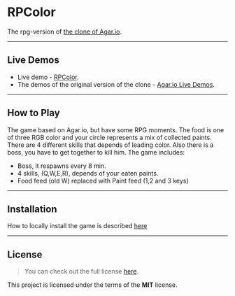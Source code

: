 RPColor
=============
The rpg-version of [the clone of Agar.io](https://github.com/huytd/agar.io-clone).

---

## Live Demos
 - Live demo - [RPColor](http://atrue.herokuapp.com/).
 - The demos of the original version of the clone - [Agar.io Live Demos](https://github.com/huytd/agar.io-clone/wiki/Live-Demos).

---

## How to Play
The game based on Agar.io, but have some RPG moments. The food is one of three RGB color and your circle represents a mix of collected paints. There are 4 different skills that depends of leading color. Also there is a boss, you have to get together to kill him.
The game includes:
 - Boss, it respawns every 8 min.
 - 4 skills, (Q,W,E,R), depends of your eaten paints.
 - Food feed (old W) replaced with Paint feed (1,2 and 3 keys)

---

## Installation
How to locally install the game is described [here](https://github.com/huytd/agar.io-clone/wiki/Setup)

---

## License
>You can check out the full license [here](https://github.com/Atrue/RPColor/blob/master/LICENSE).

This project is licensed under the terms of the **MIT** license.
